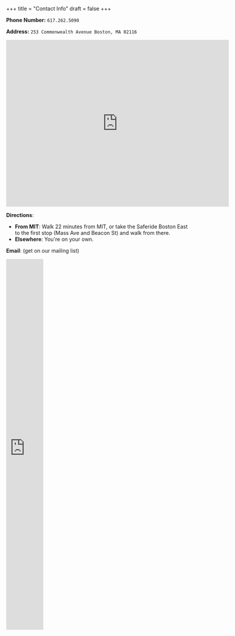 +++
title = "Contact Info"
draft = false
+++

__Phone Number:__ `617.262.5090`

__Address:__ `253 Commonwealth Avenue Boston, MA 02116`

<div class="iframe-wrp">
<iframe src="https://www.google.com/maps/embed?pb=!1m28!1m12!1m3!1d5896.898689460932!2d-71.09279773708866!3d42.35426215709833!2m3!1f0!2f0!3f0!3m2!1i1024!2i768!4f13.1!4m13!3e2!4m5!1s0x89e370a99a9f9fdf%3A0x949c51dad93fec80!2s77+Massachusetts+Ave%2C+Cambridge%2C+MA+02139!3m2!1d42.3592539!2d-71.0931342!4m5!1s0x89e37a0f3c3d6b9d%3A0xfb5e9f810e870fdd!2s253+Commonwealth+Avenue%2C+Boston%2C+MA!3m2!1d42.350918!2d-71.083522!5e0!3m2!1sen!2sus!4v1441483949819" width="600" height="450" frameborder="0" style="border:0" allowfullscreen></iframe>
</div>

__Directions__:

- __From MIT__: Walk 22 minutes from MIT, or take the Saferide Boston East to the first stop (Mass Ave and Beacon St) and walk from there.
- __Elsewhere__: You're on your own. 

__Email__: (get on our mailing list)

<div class="iframe-wrp">
<iframe src="https://docs.google.com/forms/d/e/1FAIpQLSeTe5GGEle-KjO76p-634j0P1RvtW4wOe4r3txyctp_Nvfmyw/viewform?embedded=true" 
    width="100" height="1000" frameborder="0" marginheight="0" marginwidth="0">Loading...</iframe>
</div>

